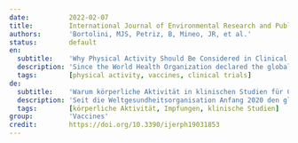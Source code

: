 ```yaml
---
date:          2022-02-07
title:         International Journal of Environmental Research and Public Health
authors:       'Bortolini, MJS, Petriz, B, Mineo, JR, et al.'
status:        default
en:
  subtitle:    'Why Physical Activity Should Be Considered in Clinical Trials for COVID-19 Vaccines: A Focus on Risk Groups'
  description: 'Since the World Health Organization declared the global COVID-19 state of emergency in early 2020, several vaccine candidates have emerged to control SARS-CoV-2, and some of them have been approved and implemented in vaccination campaigns worldwide. Although clinical trials for these vaccines have been carried out using highly controlled methods with accurate immunological tests, clinical questionnaires did not include questions concerning the physical activity profile among volunteers. It has been well established that physical activity plays a pivotal role in the immune response after vaccination, led by the activation of cytokines, antibodies, and cells. This concept should have been considered when evaluating the efficacy of COVID-19 vaccine candidates, particularly in elderly and obese people. Here, we discuss data from the literature providing strong evidence regarding the importance of analyzing physical activity parameters to improve the accuracy of clinical trials on assessing the efficacy of vaccine candidates. '
  tags:        [physical activity, vaccines, clinical trials]
de:
  subtitle:    'Warum körperliche Aktivität in klinischen Studien für COVID-19-Impfstoffe berücksichtigt werden sollte: Ein Fokus auf Risikogruppen'
  description: 'Seit die Weltgesundheitsorganisation Anfang 2020 den globalen COVID-19-Notstand ausgerufen hat, sind mehrere Impfstoffkandidaten zur Bekämpfung von SARS-CoV-2 aufgetaucht, und einige von ihnen wurden zugelassen und in Impfkampagnen weltweit eingesetzt. Obwohl die klinischen Studien für diese Impfstoffe mit sehr kontrollierten Methoden und genauen immunologischen Tests durchgeführt wurden, enthielten die klinischen Fragebögen keine Fragen zum Profil der körperlichen Aktivität der Probanden. Es ist erwiesen, dass körperliche Aktivität eine zentrale Rolle bei der Immunantwort nach der Impfung spielt, die durch die Aktivierung von Zytokinen, Antikörpern und Zellen ausgelöst wird. Dieses Konzept hätte bei der Bewertung der Wirksamkeit der COVID-19-Impfstoffkandidaten, insbesondere bei älteren und übergewichtigen Menschen, berücksichtigt werden müssen. Im Folgenden werden Daten aus der Literatur diskutiert, die deutliche Hinweise darauf liefern, wie wichtig die Analyse von Parametern der körperlichen Aktivität ist, um die Genauigkeit klinischer Studien zur Bewertung der Wirksamkeit von Impfstoffkandidaten zu verbessern.' 
  tags:        [körperliche Aktivität, Impfungen, klinische Studien]
group:         'Vaccines'
credit:        https://doi.org/10.3390/ijerph19031853
---
```

